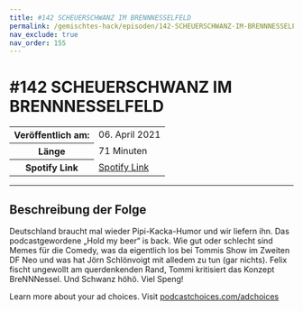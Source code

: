 ```yaml
---
title: #142 SCHEUERSCHWANZ IM BRENNNESSELFELD
permalink: /gemischtes-hack/episoden/142-SCHEUERSCHWANZ-IM-BRENNNESSELFELD
nav_exclude: true
nav_order: 155
---
```


# #142 SCHEUERSCHWANZ IM BRENNNESSELFELD
<table class="resp-table dcf-table dcf-table-responsive dcf-table-bordered dcf-table-striped dcf-w-100%">
                    <tbody>
                        <tr>
                            <th scope="row">Veröffentlich am:</th>
                            <td data-label="Veröffentlich am:">06. April 2021</td>
                        </tr>
                        <tr>
                            <th scope="row">Länge </th>
                            <td data-label="Länge ">71 Minuten</td>
                        </tr><tr>
                                <th scope="row">Spotify Link</th>
                                <td data-label="Spotify Link"><a href="https://open.spotify.com/episode/6li5DoXhn3NLNrJfmoeYcX">Spotify Link</a></td>
                            </tr></tbody>
                </table>

***

## Beschreibung der Folge

<div>
<p>Deutschland braucht mal wieder Pipi-Kacka-Humor und wir liefern ihn. Das podcastgewordene „Hold my beer“ is back. Wie gut oder schlecht sind Memes für die Comedy, was da eigentlich los bei Tommis Show im Zweiten DF Neo und was hat Jörn Schlönvoigt mit alledem zu tun (gar nichts). Felix fischt ungewollt am querdenkenden Rand, Tommi kritisiert das Konzept BreNNNessel. Und Schwanz höhö. Viel Speng!</p><p> </p><p>Learn more about your ad choices. Visit <a href="https://podcastchoices.com/adchoices">podcastchoices.com/adchoices</a></p>  
</div>

